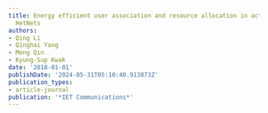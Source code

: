 ```yaml
---
title: Energy efficient user association and resource allocation in active array aided
  HetNets
authors:
- Qing Li
- Qinghai Yang
- Meng Qin
- Kyung-Sup Kwak
date: '2018-01-01'
publishDate: '2024-05-31T05:10:40.913873Z'
publication_types:
- article-journal
publication: '*IET Communications*'
---
```

